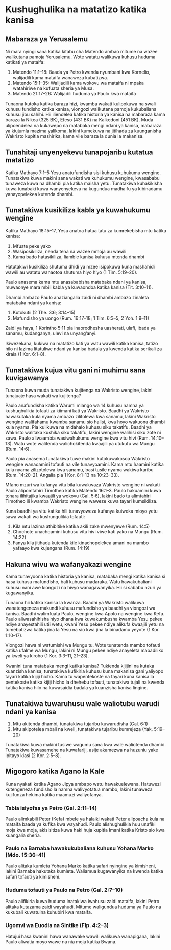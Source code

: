# Kushughulika na matatizo katika kanisa

## Mabaraza ya Yerusalemu

Ni mara nyingi sana katika kitabu cha Matendo ambao mitume na wazee walikutana pamoja Yerusalemu. Wote watatu walikuwa kuhusu huduma katikati ya mataifa:

1. Matendo 11:1–18: Baada ya Petro kwenda nyumbani kwa Kornelio, walijadili kama mataifa wanaweza kubatizwa.
2. Matendo 15:1–35: Walijadili kama wokovu wa mataifa ni mpaka watahiriwe na kufuata sheria ya Musa.
3. Matendo 21:17–26: Walijadili huduma ya Paulo kwa mataifa

Tunaona kutoka katika baraza hizi, kwamba wakati kulipokuwa na swali kuhusu fundisho katika kanisa, viongozi walikutana pamoja kukubaliana kuhusu jibu sahihi. Hii iliendelea katika historia ya kanisa na mabaraza kama baraza la Nikea (325 BK), Efeso (431 BK) na Kalkedoni (451 BK). Muda ulipoendelea na kukawepo na matabaka mengi ndani ya kanisa, mabaraza ya kiujumla mazima yalikoma, lakini kumekuwa na jitihada za kuunganisha Wakristo kupitia mashirika, kama vile baraza la dunia la makanisa.

## Tunahitaji unyenyekevu tunapojaribu kutatua matatizo

Katika Mathayo 7:1–5 Yesu anatufundisha sisi kuhusu kuhukumu wengine. Tunatakiwa kuwa makini sana wakati wa kuhukumu wengine, kwasababu tunaweza kuwa na dhambi pia katika maisha yetu. Tunatakiwa kuhakikisha kuwa tunabaki kuwa wanyenyekevu na kugundua madhaifu ya kibinadamu yanayopelekea kutenda dhambi.

## Tunatakiwa kusikiliza kabla ya kuwahukumu wengine

Katika Mathayo 18:15–17, Yesu anatoa hatua tatu za kumrekebisha mtu katika kanisa:

1. Mfuate peke yako
2. Wasiposikiliza, nenda tena na wazee mmoja au wawili
3. Kama bado hatasikiliza, liambie kanisa kuhusu mtenda dhambi

Hatutakiwi kusikiliza shutuma dhidi ya mzee isipokuwa kuna mashahidi wawili au watatu wanaotoa shutuma hiyo hiyo (1 Tim. 5:19–20).

Paulo anasema kama mtu anasababisha matabaka ndani ya kanisa, muwaonye mara mbili kabla ya kuwaondoa katika kanisa (Tit. 3:10–11).

Dhambi ambazo Paulo anaziangalia zaidi ni dhambi ambazo zinaleta matabaka ndani ya kanisa:

1. Kutokutii (2 The. 3:6; 3:14–15)
2. Mafundisho ya uongo (Rum. 16:17–18; 1 Tim. 6:3–5; 2 Yoh. 1:9–11)

Zaidi ya haya, 1 Korintho 5:11 pia inaorodhesha uasherati, ulafi, ibada ya sanamu, kudanganya, ulevi na unyang’anyi.

Ikiwezekana, kukiwa na matatizo kati ya watu wawili katika kanisa, tatizo hilo ni lazima litatuliwe ndani ya kanisa badala ya kwenda katika serikali za kiraia (1 Kor. 6:1–8).

## Tunatakiwa kujua vitu gani ni muhimu sana kuvigawanya

Tunaona kuwa muda tunatakiwa kujitenga na Wakristo wengine, lakini tunajuaje hasa wakati wa kujitenga?

Paulo anafundisha katika Warumi mlango wa 14 kuhusu namna ya kushughulikia tofauti za kiimani kati ya Wakristo. Baadhi ya Wakristo hawakutaka kula nyama ambazo zilitolewa kwa sanamu, lakini Wakristo wengine walifahamu kwamba sanamu sio halisi, kwa hoyo wakuona dhambi kula nyama. Pia kulikuwa na midahalo kuhusu siku takatifu. Baadhi ya Wakristo walitaka kushika siku takatifu, lakini wengine walihisi siku zote ni sawa. Paulo aliwaambia wasiwahukumu wengine kwa vitu hivi (Rum. 14:10–13). Watu wote walitenda walichokitenda kwaajili ya utukufu wa Mungu (Rum. 14:6).

Paulo pia anasema tunatakiwa tuwe makini kutokuwakosoa Wakristo wengine wanaoamini tofauti na vile tunavyoamini. Kama mtu haamini katika kula nyama zilizotolewa kwa sanamu, basi tusile nyama wakiwa karibu (Rum. 14:20–21. Angalia pia 1 Kor. 8:1–13 na 10:23–33).

Mfano mzuri wa kufanya vitu bila kuwakwaza Wakristo wengine ni wakati Paulo alipomtahiri Timotheo katika Matendo 16:1–3. Paulo hakuamini kuwa tohara ilihitajika kwaajili ya wokovu (Gal. 5:6), lakini bado tu alimtahiri Timotheo ili kwamba Wakristo wengine waweze kuwa tayari kumsikiliza.

Kuna baadhi ya vitu katika hili tunavyoweza kufanya kuiweka mioyo yetu sawa wakati wa kushungulikia tofauti:

1. Kila mtu lazima athibitike katika akili zake mwenyewe (Rum. 14:5)
2. Chochote unachoamini kuhusu vitu hivi viwe kati yako na Mungu (Rum. 14:22)
3. Fanya kila jitihada kutenda kile kinachopelekea amani na mambo yafaayo kwa kujengana (Rum. 14:19)

## Hakuna wivu wa wafanyakazi wengine

Kama tunavyoona katika historia ya kanisa, matabaka mengi katika kanisa si hasa kuhusu mafundisho, bali kuhusu madaraka. Watu hawakubaliani kuhusu nani awe kiongozi na hivyo wanagawanyika. Hii si sababu nzuri ya kugawanyika.

Tunaona hii katika kanisa la kwanza. Baadhi ya Wakristo walikuwa wanatengeneza makundi kuhusu mafundisho ya baadhi ya viongozi wa kanisa. Baadhi walimfuata Paulo, wengine kwa Apolo na wengine kwa Kefa. Paulo aliwasahihisha hiyo dhana kwa kuwakumbusha kwamba Yesu pekee ndiye anayestahili utii wetu, kwani Yesu pekee ndiye alikufa kwaajili yetu na tumebatizwa katika jina la Yesu na sio kwa jina la binadamu yeyote (1 Kor. 1:10–17).

Viongozi hawa ni watumishi wa Mungu tu. Wote tunatenda mambo tofauti katika ufalme wa Mungu, lakini ni Mungu pekee ndiye anayeleta mabadiliko ya kweli ya kiroho (1 Kor. 3:3–11, 21–23).

Kwanini tuna matabaka mengi katika kanisa? Tukienda kijijini na kutaka kuanzisha kanisa, tunatakiwa kufikiria kuhusu kuna makanisa gani yaliyopo tayari katika kijiji hicho. Kama tu wapentekoste na tayari kuna kanisa la pentekoste katika kijiji hicho la dhehebu tofauti, tunatakiwa tujali na kwenda katika kanisa hilo na kuwasaidia badala ya kuanzisha kanisa lingine.

## Tunatakiwa tuwaruhusu wale waliotubu warudi ndani ya kanisa

1. Mtu akitenda dhambi, tunatakiwa tujaribu kuwarudisha (Gal. 6:1)
2. Mtu akipotelea mbali na kweli, tunatakiwa tujaribu kumrejeza (Yak. 5:19–20)

Tunatakiwa kuwa makini tusiwe wagumu sana kwa wale waliotenda dhambi. Tunatakiwa kuwasamehe na kuwafariji, asije akamezwa na huzuniu yake ipitayo kiasi (2 Kor. 2:5–8).

## Migogoro katika Agano la Kale

Kuna nyakati katika Agano Jipya ambapo watu hawakuelewana. Hatuwezi kutengeneza fundisho la namna walivyotatua mambo, lakini tunaweza kujifunza hekima katika maamuzi waliyofanya.

### Tabia isiyofaa ya Petro (Gal. 2:11–14)

Paulo alimkabili Peter (Kefa) mbele ya halaiki wakati Peter alipoacha kula na mataifa baada ya kufika kwa wayahudi. Paulo alishughulikia huu unafiki moja kwa moja, akisisitiza kuwa haki huja kupitia Imani katika Kristo sio kwa kuangalia sheria.

### Paulo na Barnaba hawakukubaliana kuhusu Yohana Marko (Mdo. 15:36–41)

Paulo alitaka kumleta Yohana Marko katika safari nyingine ya kimisheni, lakini Barnaba hakutaka kumleta. Waliamua kugawanyika na kwenda katika safari tofauti ya kimisheni.

### Huduma tofauti ya Paulo na Petro (Gal. 2:7–10)

Paulo alifikiria kuwa huduma inatakiwa iwahusu zaidi mataifa, lakini Petro alitaka kutazama zaidi wayahudi. Mitume waligundua huduma ya Paulo na kukubali kuwatuina kuhubiri kwa mataifa.

### Ugomvi wa Euodia na Sintike (Flp. 4:2–3)

Hatujui hasa kwanini hawa wanawake wawili walikuwa wanapigana, lakini Paulo aliwatia moyo wawe na nia moja katika Bwana.
